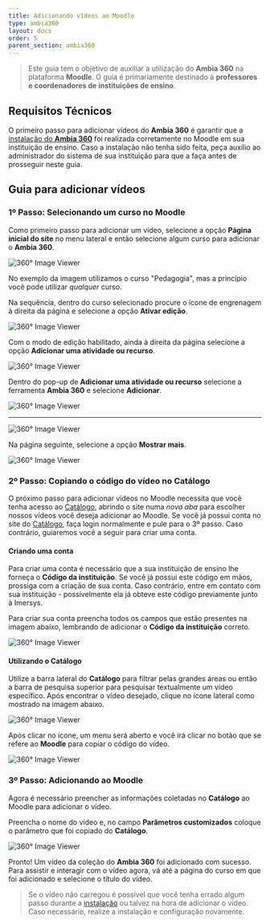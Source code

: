 ```yaml
---
title: Adicionando vídeos ao Moodle
type: ambia360
layout: docs
order: 5
parent_section: ambia360
---
```


[moodle]: ./moodle.md

> Este guia tem o objetivo de auxiliar a utilização do **Ambia 360** na plataforma **Moodle**. O guia é primariamente destinado à **professores e coordenadores de instituições de ensino**.

## Requisitos Técnicos

O primeiro passo para adicionar vídeos do **Ambia 360** é garantir que a [instalação do **Ambia 360**][moodle] foi realizada corretamente no Moodle em sua instituição de ensino. Caso a instalação não tenha sido feita, peça auxílio ao administrador do sistema de sua instituição para que a faça antes de prosseguir neste guia.

## Guia para adicionar vídeos

### 1º Passo: Selecionando um curso no Moodle

Como primeiro passo para adicionar um vídeo, selecione a opção **Página inicial do site** no menu lateral e então selecione algum curso para adicionar o **Ambia 360**.

![360&deg; Image Viewer](../images/moodle/Moodle-SS5.png)

No exemplo da imagem utilizamos o curso "Pedagogia", mas a princípio você pode utilizar *qualquer* curso.

Na sequência, dentro do curso selecionado procure o ícone de engrenagem à direita da página e selecione a opção **Ativar edição**.

![360&deg; Image Viewer](../images/moodle/Moodle-SS6.png)

Com o modo de edição habilitado, ainda à direita da página selecione a opção **Adicionar uma atividade ou recurso**.

![360&deg; Image Viewer](../images/moodle/Moodle-SS7.png)

Dentro do pop-up de **Adicionar uma atividade ou recurso** selecione a ferramenta **Ambia 360** e selecione **Adicionar**.

![360&deg; Image Viewer](../images/moodle/Moodle-SS8.png)

-----------------------------------

![360&deg; Image Viewer](../images/moodle/Moodle-SS9.png)

Na página seguinte, selecione a opção **Mostrar mais**.

![360&deg; Image Viewer](../images/moodle/Moodle-SS10.png)

### 2º Passo: Copiando o código do vídeo no Catálogo

O próximo passo para adicionar vídeos no Moodle necessita que você tenha acesso ao [Catálogo](https://catalogo.imersys.com/), abrindo o site numa *nova aba* para escolher nossos vídeos você deseja adicionar ao Moodle. Se você já possui conta no site  do [Catálogo](https://catalogo.imersys.com/), faça login normalmente e pule para o 3º passo. Caso contrário, guiaremos você a seguir para criar uma conta.

#### Criando uma conta

Para criar uma conta é necessário que a sua instituição  de ensino lhe forneça o **Código da instituição**. Se você já possui este código em mãos, prossiga com a criação de sua conta. Caso contrário, entre em contato com sua instituição - possivelmente ela já obteve este código previamente junto à Imersys.

Para criar sua conta preencha todos os campos que estão presentes na imagem abaixo, lembrando de adicionar o **Código da instituição** correto.

![360&deg; Image Viewer](../images/catalogo/Catalogo-SS1.png)

#### Utilizando o Catálogo

Utilize a barra lateral do **Catálogo** para filtrar pelas grandes áreas ou então a barra de pesquisa superior para pesquisar textualmente um vídeo específico. Após encontrar o vídeo desejado, clique no ícone lateral como mostrado na imagem abaixo.

![360&deg; Image Viewer](../images/catalogo/Catalogo-SS2.png)

Após clicar no ícone, um menu será aberto e você irá clicar no botão que se refere ao **Moodle** para copiar o código do vídeo.

![360&deg; Image Viewer](../images/catalogo/Catalogo-SS3.png)

### 3º Passo: Adicionando ao Moodle

Agora é necessário preencher as informações coletadas no **Catálogo** ao Moodle para adicionar o vídeo.

Preencha o nome do vídeo e, no campo **Parâmetros customizados** coloque o parâmetro que foi copiado do **Catálogo**.

![360&deg; Image Viewer](../images/moodle/Moodle-SS11.png)

Pronto! Um vídeo da coleção do **Ambia 360** foi adicionado com sucesso. Para assistir e interagir com o vídeo agora, vá até a página do curso em que foi adicionado e selecione o título do vídeo.

>Se o vídeo não carregou é possível que você tenha errado algum passo durante a [instalação][moodle] ou talvez na hora de adicionar o vídeo. Caso necessário, realize a instalação e configuração novamente.
